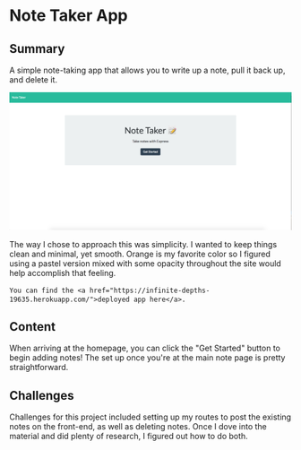 <h1>
    Note Taker App
</h1>

<h2>
    Summary
</h2>

<p>
    A simple note-taking app that allows you to write up a note, pull it back up, and delete it.
</p>

<img src="Screen Shot 2021-03-28 at 12.45.31 PM.png"> 

<p>
    The way I chose to approach this was simplicity. I wanted to keep things clean and minimal, yet smooth. Orange is my favorite color so I figured using a pastel version mixed with some opacity throughout the site would help accomplish that feeling.

    You can find the <a href="https://infinite-depths-19635.herokuapp.com/">deployed app here</a>.
</p>

<h2>
    Content
</h2>

<p>
    When arriving at the homepage, you can click the "Get Started" button to begin adding notes! The set up once you're at the main note page is pretty straightforward.
</p>

<h2>
    Challenges
</h2>

<p>
    Challenges for this project included setting up my routes to post the existing notes on the front-end, as well as deleting notes. Once I dove into the material and did plenty of research, I figured out how to do both.
</p>